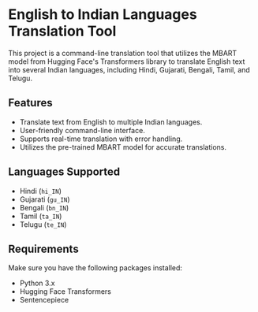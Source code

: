 # English to Indian Languages Translation Tool

This project is a command-line translation tool that utilizes the MBART model from Hugging Face's Transformers library to translate English text into several Indian languages, including Hindi, Gujarati, Bengali, Tamil, and Telugu.

## Features

- Translate text from English to multiple Indian languages.
- User-friendly command-line interface.
- Supports real-time translation with error handling.
- Utilizes the pre-trained MBART model for accurate translations.

## Languages Supported

- Hindi (`hi_IN`)
- Gujarati (`gu_IN`)
- Bengali (`bn_IN`)
- Tamil (`ta_IN`)
- Telugu (`te_IN`)

## Requirements

Make sure you have the following packages installed:

- Python 3.x
- Hugging Face Transformers
- Sentencepiece

 

 
